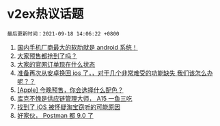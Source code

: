 # v2ex热议话题

`最后更新时间：2021-09-18 14:06:22 +0800`

1. [国内手机厂商最大的软肋就是 android 系统！](https://www.v2ex.com/t/802674)
1. [大家预售都抢到了吗？](https://www.v2ex.com/t/802615)
1. [大家的官网订单现在什么状态](https://www.v2ex.com/t/802632)
1. [准备再次从安卓换回 ios 了，，对于几个非常难受的功能缺失 我们该怎么办呢？？](https://www.v2ex.com/t/802549)
1. [[Apple] 今晚预售，你会选择什么配色？](https://www.v2ex.com/t/802537)
1. [库克不愧是供应链管理大师， A15 一鱼三吃](https://www.v2ex.com/t/802673)
1. [找到了 iOS 被怀疑淘宝窃听的可能原因](https://www.v2ex.com/t/802660)
1. [好家伙， Postman 都 9.0 了](https://www.v2ex.com/t/802546)

